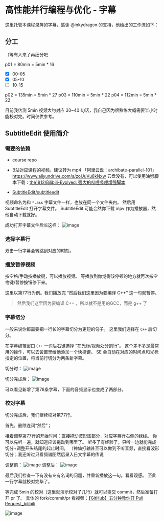 # 高性能并行编程与优化 - 字幕

这里托管本课程录屏的字幕，感谢 @inkydragon 的支持，他给出的工作流如下：

## 分工
（等有人来了再细分吧

p01 = 80min = 5min * 16
- [x] 00-05
- [x] 05-10
- [ ] 10-15

p02 = 135min = 5min * 27
p03 = 110min = 5min * 22
p04 = 112min  = 5min * 22

目前我估测 5min 视频大约对应 30~40 句话，我自己因为很熟练大概需要半小时能校对完。时间仅供参考。

## SubtitleEdit 使用简介

### 需要的依赖
+ course repo
+ B站对应课程的视频。建议转为 mp4 
    「阿里云盘：archibate-parallel-101」https://www.aliyundrive.com/s/zoUuVu8kNxw
    云盘没有，可以使用油猴脚本下载：[the1812/Bilibili-Evolved: 强大的哔哩哔哩增强脚本](https://github.com/the1812/Bilibili-Evolved)
    
+ [SubtitleEdit/subtitleedit](https://github.com/SubtitleEdit/subtitleedit)

视频命名为和 `*.ass` 字幕文件一样，也放在同一个文件夹内。
然后用 SubtitleEdit 打开字幕文件。
SubtitleEdit  可能会然你下载 mpv 作为播放器，然他自动下载就好。

成功打开字幕文件后长这样：
![image](https://user-images.githubusercontent.com/5158738/147956725-f09ecf01-6e1b-49dd-a5a5-9d8cbe290ac6.png)


### 选择字幕行
双击一行字幕会转跳到对应的时刻。

### 播放暂停视频
按空格/手动按播放键，可以播放视频。
等播放到你觉得该停顿的地方就再次按空格键/暂停按钮停下来。

这里以第77行为例。我们播放完 “然后我们这里因为要编译 C++” 这一句就暂停。
> 然后我们这里因为要编译 C++ ，所以就不是用的GCC，而是 g++ 了

### 字幕切分
一般来说你都需要把一行长的字幕切分为更短的句子。
这里我们选择在 `C++` 后切分。

在字幕编辑窗口 `C++` 一词后右键选择 “在光标/视频处分割行”。
这个差不多是最常用的操作，可以去设置里给他添加一个快捷键。
SE 会自动在对应的时间点和光标指定的位置，将当前行切分为两条新字幕。

切分时：
![image](https://user-images.githubusercontent.com/5158738/147957076-c0808cc4-0b1b-4b6c-acd3-b68b26d89169.png)

切分完成后：
![image](https://user-images.githubusercontent.com/5158738/147957567-9064a92b-4d30-4eae-a2c6-6b0eaf88a03b.png)

可以看见新增了第78条字幕，下面的音频显示也变成了两部分。

### 校对字幕
切分完成后，我们继续校对第77行。

首先，删除连词“然后”；

接着调整第77行的开始时间：直接拖动波形图部分，对应字幕行右侧的绿线。
你可以先听一遍，就知道应该拖动到哪里了。
听多了有经验了，只听一边就能完成切分+调整开头结尾的起止时间。
（神仙打轴甚至可以做到不听音频，直接看波形切分；我还听过只看频谱图然后录入日文字幕的传说

调整前：
![image](https://user-images.githubusercontent.com/5158738/147958023-53d457c2-9551-4a8e-b072-06efe060991b.png)
调整后：
![image](https://user-images.githubusercontent.com/5158738/147958063-e1f8bba9-c4a3-4565-91b8-8b491d662aed.png)

最后我们检查一下有没有专有名词的问题，并重新播放这一句，看看观感。
至此一行字幕就校对完毕了。

等完成 5min 的校对（这里就演示校对了几行）就可以提交 commit，然后准备打开 pr 了。
具体的 fork/commit/pr 看视频：[【GitHub】五分钟教你开 Pull Request_bilibili](https://www.bilibili.com/video/BV13i4y197k9?p=1)

![image](https://user-images.githubusercontent.com/5158738/147959347-74eec72d-3984-4d86-8a31-d8b9b0c927b4.png)


